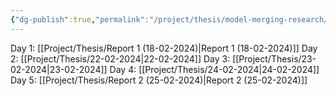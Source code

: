 ```yaml
---
{"dg-publish":true,"permalink":"/project/thesis/model-merging-research/","tags":["research","gardenEntry","gardenEntry"]}
---
```


Day 1: [[Project/Thesis/Report 1 (18-02-2024)\|Report 1 (18-02-2024)]]
Day 2: [[Project/Thesis/22-02-2024\|22-02-2024]]
Day 3: [[Project/Thesis/23-02-2024\|23-02-2024]]
Day 4: [[Project/Thesis/24-02-2024\|24-02-2024]]
Day 5: [[Project/Thesis/Report 2 (25-02-2024)\|Report 2 (25-02-2024)]]